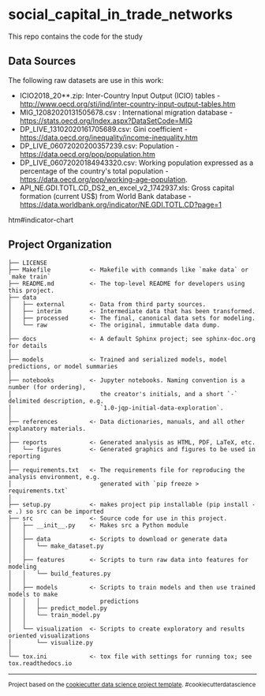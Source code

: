 social_capital_in_trade_networks
==============================

This repo contains the code for the study

Data Sources 
------------
The following raw datasets are use in this work: 
- ICIO2018_20**.zip: Inter-Country Input Output (ICIO) tables - http://www.oecd.org/sti/ind/inter-country-input-output-tables.htm
- MIG_12082020131505678.csv : International migration database - https://stats.oecd.org/Index.aspx?DataSetCode=MIG
- DP_LIVE_13102020161705689.csv: Gini coefficient - https://data.oecd.org/inequality/income-inequality.htm
- DP_LIVE_06072020200357239.csv: Population - https://data.oecd.org/pop/population.htm
- DP_LIVE_06072020184943320.csv: Working population expressed as a percentage of the country's total population - https://data.oecd.org/pop/working-age-population.
- API_NE.GDI.TOTL.CD_DS2_en_excel_v2_1742937.xls: Gross capital formation (current US$) from World Bank database - https://data.worldbank.org/indicator/NE.GDI.TOTL.CD?page=1 

htm#indicator-chart


Project Organization
------------

    ├── LICENSE
    ├── Makefile           <- Makefile with commands like `make data` or `make train`
    ├── README.md          <- The top-level README for developers using this project.
    ├── data
    │   ├── external       <- Data from third party sources.
    │   ├── interim        <- Intermediate data that has been transformed.
    │   ├── processed      <- The final, canonical data sets for modeling.
    │   └── raw            <- The original, immutable data dump.
    │
    ├── docs               <- A default Sphinx project; see sphinx-doc.org for details
    │
    ├── models             <- Trained and serialized models, model predictions, or model summaries
    │
    ├── notebooks          <- Jupyter notebooks. Naming convention is a number (for ordering),
    │                         the creator's initials, and a short `-` delimited description, e.g.
    │                         `1.0-jqp-initial-data-exploration`.
    │
    ├── references         <- Data dictionaries, manuals, and all other explanatory materials.
    │
    ├── reports            <- Generated analysis as HTML, PDF, LaTeX, etc.
    │   └── figures        <- Generated graphics and figures to be used in reporting
    │
    ├── requirements.txt   <- The requirements file for reproducing the analysis environment, e.g.
    │                         generated with `pip freeze > requirements.txt`
    │
    ├── setup.py           <- makes project pip installable (pip install -e .) so src can be imported
    ├── src                <- Source code for use in this project.
    │   ├── __init__.py    <- Makes src a Python module
    │   │
    │   ├── data           <- Scripts to download or generate data
    │   │   └── make_dataset.py
    │   │
    │   ├── features       <- Scripts to turn raw data into features for modeling
    │   │   └── build_features.py
    │   │
    │   ├── models         <- Scripts to train models and then use trained models to make
    │   │   │                 predictions
    │   │   ├── predict_model.py
    │   │   └── train_model.py
    │   │
    │   └── visualization  <- Scripts to create exploratory and results oriented visualizations
    │       └── visualize.py
    │
    └── tox.ini            <- tox file with settings for running tox; see tox.readthedocs.io


--------

<p><small>Project based on the <a target="_blank" href="https://drivendata.github.io/cookiecutter-data-science/">cookiecutter data science project template</a>. #cookiecutterdatascience</small></p>
